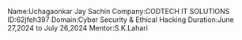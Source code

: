 Name:Uchagaonkar Jay Sachin
Company:CODTECH IT SOLUTIONS
ID:62jfeh397
Domain:Cyber Security & Ethical Hacking
Duration:June 27,2024 to July 26,2024
Mentor:S.K.Lahari
